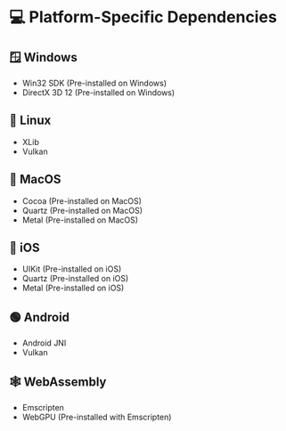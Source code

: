 # 💻 Platform-Specific Dependencies

## 🪟 Windows

- Win32 SDK (Pre-installed on Windows)
- DirectX 3D 12 (Pre-installed on Windows)

## 🐧 Linux

- XLib
- Vulkan

## 🍎 MacOS

- Cocoa (Pre-installed on MacOS)
- Quartz (Pre-installed on MacOS)
- Metal (Pre-installed on MacOS)

## 📱 iOS

- UIKit (Pre-installed on iOS)
- Quartz (Pre-installed on iOS)
- Metal (Pre-installed on iOS)

## 🟢 Android

- Android JNI
- Vulkan

## 🕸️ WebAssembly

- Emscripten
- WebGPU (Pre-installed with Emscripten)
